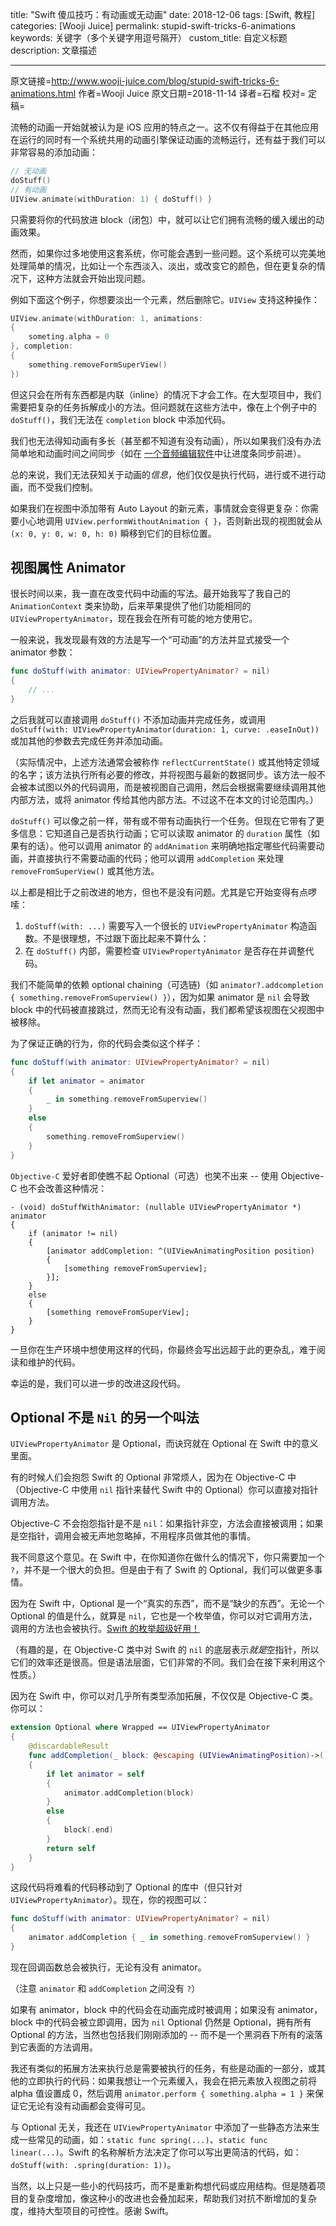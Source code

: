 title: "Swift 傻瓜技巧：有动画或无动画"
date: 2018-12-06
tags: [Swift, 教程]
categories: [Wooji Juice]
permalink: stupid-swift-tricks-6-animations
keywords: 关键字（多个关键字用逗号隔开）
custom_title: 自定义标题
description: 文章描述

---
原文链接=http://www.wooji-juice.com/blog/stupid-swift-tricks-6-animations.html
作者=Wooji Juice
原文日期=2018-11-14
译者=石榴
校对=
定稿=

<!--此处开始正文-->

流畅的动画一开始就被认为是 iOS 应用的特点之一。这不仅有得益于在其他应用在运行的同时有一个系统共用的动画引擎保证动画的流畅运行，还有益于我们可以非常容易的添加动画：
```swift
// 无动画
doStuff()
// 有动画
UIView.animate(withDuration: 1) { doStuff() }
```
只需要将你的代码放进 block（闭包）中，就可以让它们拥有流畅的缓入缓出的动画效果。

然而，如果你过多地使用这套系统，你可能会遇到一些问题。这个系统可以完美地处理简单的情况，比如让一个东西淡入、淡出，或改变它的颜色，但在更复杂的情况下，这种方法就会开始出现问题。

<!--more-->

例如下面这个例子，你想要淡出一个元素，然后删除它。`UIView` 支持这种操作：
```swift
UIView.animate(withDuration: 1, animations:
{
	someting.alpha = 0
}, completion:
{
	something.removeFormSuperView()
})
```
但这只会在所有东西都是内联（inline）的情况下才会工作。在大型项目中，我们需要把复杂的任务拆解成小的方法。但问题就在这些方法中，像在上个例子中的 `doStuff()`，我们无法在 `completion` block 中添加代码。

我们也无法得知动画有多长（甚至都不知道有没有动画），所以如果我们没有办法简单地和动画时间之间同步（如在 [一个音频编辑软件](http://www.wooji-juice.com/products/ferrite/)中让进度条同步前进）。

总的来说，我们无法获知关于动画的*信息*，他们仅仅是执行代码，进行或不进行动画，而不受我们控制。

如果我们在视图中添加带有 Auto Layout 的新元素，事情就会变得更复杂：你需要小心地调用 `UIView.performWithoutAnimation { }`，否则新出现的视图就会从 `(x: 0, y: 0, w: 0, h: 0)` 瞬移到它们的目标位置。

## 视图属性 Animator
很长时间以来，我一直在改变代码中动画的写法。最开始我写了我自己的 `AnimationContext` 类来协助，后来苹果提供了他们功能相同的 `UIViewPropertyAnimator`，现在我会在所有可能的地方使用它。

一般来说，我发现最有效的方法是写一个“可动画”的方法并显式接受一个 animator 参数：
```swift
func doStuff(with animator: UIViewPropertyAnimator? = nil)
{
	// ...
}
```
之后我就可以直接调用 `doStuff()` 不添加动画并完成任务，或调用 `doStuff(with: UIViewPropertyAnimator(duration: 1, curve: .easeInOut))` 或加其他的参数去完成任务并添加动画。

（实际情况中，上述方法通常会被称作 `reflectCurrentState()` 或其他特定领域的名字；该方法执行所有必要的修改，并将视图与最新的数据同步。该方法一般不会被本试图以外的代码调用，而是被视图自己调用，然后会根据需要继续调用其他内部方法，或将 animator 传给其他内部方法。不过这不在本文的讨论范围内。）

`doStuff()` 可以像之前一样，带有或不带有动画执行一个任务。但现在它带有了更多信息：它知道自己是否执行动画；它可以读取 animator 的 `duration` 属性（如果有的话）。他可以调用 animator 的 `addAnimation` 来明确地指定哪些代码需要动画，并直接执行不需要动画的代码；他可以调用 `addCompletion` 来处理 `removeFromSuperView()` 或其他方法。

以上都是相比于之前改进的地方，但也不是没有问题。尤其是它开始变得有点啰嗦：
1. `doStuff(with: ...)` 需要写入一个很长的 `UIViewPropertyAnimator` 构造函数。不是很理想，不过跟下面比起来不算什么：
2. 在 `doStuff()` 内部，需要检查 `UIViewPropertyAnimator` 是否存在并调整代码。

我们不能简单的依赖 optional chaining（可选链)（如 `animator?.addcompletion { something.removeFromSuperview() }`），因为如果 animator 是 `nil` 会导致 block 中的代码被直接跳过，然而无论有没有动画，我们都希望该视图在父视图中被移除。

为了保证正确的行为，你的代码会类似这个样子：
```swift
func doStuff(with animator: UIViewPropertyAnimator? = nil)
{
	if let animator = animator
	{
		_ in something.removeFromSuperview()
	}
	else
	{
		something.removeFromSuperview()
	}
}
```
`Objective-C` 爱好者即使瞧不起 Optional（可选）也笑不出来 -- 使用 Objective-C 也不会改善这种情况：
```objc
- (void) doStuffWithAnimator: (nullable UIViewPropertyAnimator *) animator
{
	if (animator != nil)
	{
		[animator addCompletion: ^(UIViewAnimatingPosition position)
		{
			[something removeFromSuperview];
		}];
	}
	else
	{
		[something removeFromSuperView];
	}
}
```
一旦你在生产环境中想使用这样的代码，你最终会写出远超于此的更杂乱，难于阅读和维护的代码。

幸运的是，我们可以进一步的改进这段代码。

## Optional 不是 `Nil` 的另一个叫法

`UIViewPropertyAnimator` 是 Optional，而诀窍就在 Optional 在 Swift 中的意义里面。

有的时候人们会抱怨 Swift 的 Optional 非常烦人，因为在 Objective-C 中（Objective-C 中使用 `nil` 指针来替代 Swift 中的 Optional）你可以直接对指针调用方法。

Objective-C 不会抱怨指针是不是 `nil`：如果指针非空，方法会直接被调用；如果是空指针，调用会被无声地忽略掉，不用程序员做其他的事情。

我不同意这个意见。在 Swift 中，在你知道你在做什么的情况下，你只需要加一个 `?`，并不是一个很大的负担。但是由于有了 Swift 的 Optional，我们可以做更多事情。

因为在 Swift 中，Optional 是一个“真实的东西”，而不是“缺少的东西”。无论一个 Optional 的值是什么，就算是 `nil`，它也是一个枚举值，你可以对它调用方法，调用的方法也会被执行。[Swift 的枚举超级好用！](http://www.wooji-juice.com/blog/stupid-swift-tricks-5-enums)

（有趣的是，在 Objective-C 类中对 Swift 的 `nil` 的底层表示*就是*空指针，所以它们的效率还是很高。但是语法层面，它们非常的不同。我们会在接下来利用这个性质。）

因为在 Swift 中，你可以对几乎所有类型添加拓展，不仅仅是 Objective-C 类。你可以：
```swift
extension Optional where Wrapped == UIViewPropertyAnimator
{
    @discardableResult
    func addCompletion(_ block: @escaping (UIViewAnimatingPosition)->()) -> Optional<UIViewPropertyAnimator>
    {
        if let animator = self
        {
            animator.addCompletion(block)
        }
        else
        {
            block(.end)
        }
        return self
    }
}
```
这段代码将难看的代码移动到了 Optional 的库中（但只针对 `UIViewPropertyAnimator`）。现在，你的视图可以：
```swift
func doStuff(with animator: UIViewPropertyAnimator? = nil)
{
	animator.addCompletion { _ in something.removeFromSuperview() }
}
```
现在回调函数总会被执行，无论有没有 animator。

（注意 `animator` 和 `addCompletion` 之间没有 `?`）

如果有 animator，block 中的代码会在动画完成时被调用；如果没有 animator，block 中的代码会被立即调用，因为 `nil` Optional 仍然是 Optional，拥有所有 Optional 的方法，当然也包括我们刚刚添加的 -- 而不是一个黑洞吞下所有的滚落到它表面的方法调用。

我还有类似的拓展方法来执行总是需要被执行的任务，有些是动画的一部分，或其他的立即执行的代码：如果我想让一个元素缓入，我会在把元素放入视图之前将 alpha 值设置成 0，然后调用 `animator.perform { something.alpha = 1 }` 来保证它无论有没有动画都会变得可见。

与 Optional 无关，我还在 `UIViewPropertyAnimator` 中添加了一些静态方法来生成一些常见的动画，如：`static func spring(...)`、`static func linear(...)`。Swift 的名称解析方法决定了你可以写出更简洁的代码，如：`doStuff(with: .spring(duration: 1))`。

当然，以上只是一些小的代码技巧，而不是重新构想代码或应用结构。但是随着项目的复杂度增加，像这种小的改进也会叠加起来，帮助我们对抗不断增加的复杂度，维持大型项目的可控性。感谢 Swift。